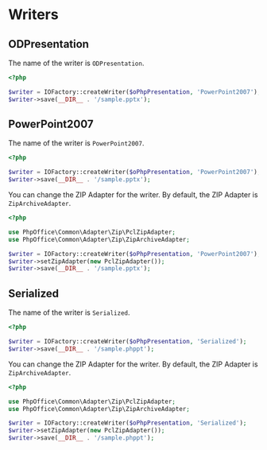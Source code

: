 # Writers

## ODPresentation
The name of the writer is `ODPresentation`.

``` php
<?php

$writer = IOFactory::createWriter($oPhpPresentation, 'PowerPoint2007');
$writer->save(__DIR__ . '/sample.pptx');
```

## PowerPoint2007
The name of the writer is `PowerPoint2007`.

``` php
<?php

$writer = IOFactory::createWriter($oPhpPresentation, 'PowerPoint2007');
$writer->save(__DIR__ . '/sample.pptx');
```

You can change the ZIP Adapter for the writer. By default, the ZIP Adapter is `ZipArchiveAdapter`.

``` php
<?php

use PhpOffice\Common\Adapter\Zip\PclZipAdapter;
use PhpOffice\Common\Adapter\Zip\ZipArchiveAdapter;

$writer = IOFactory::createWriter($oPhpPresentation, 'PowerPoint2007');
$writer->setZipAdapter(new PclZipAdapter());
$writer->save(__DIR__ . '/sample.pptx');
```

## Serialized
The name of the writer is `Serialized`.

``` php
<?php

$writer = IOFactory::createWriter($oPhpPresentation, 'Serialized');
$writer->save(__DIR__ . '/sample.phppt');
```

You can change the ZIP Adapter for the writer. By default, the ZIP Adapter is `ZipArchiveAdapter`.

``` php
<?php

use PhpOffice\Common\Adapter\Zip\PclZipAdapter;
use PhpOffice\Common\Adapter\Zip\ZipArchiveAdapter;

$writer = IOFactory::createWriter($oPhpPresentation, 'Serialized');
$writer->setZipAdapter(new PclZipAdapter());
$writer->save(__DIR__ . '/sample.phppt');
```
